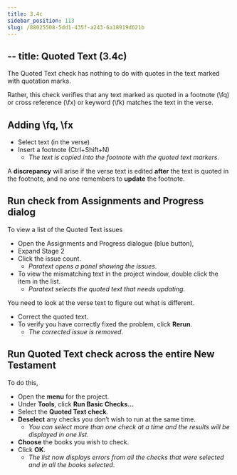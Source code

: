 ```yaml
---
title: 3.4c
sidebar_position: 113
slug: /88025508-5dd1-435f-a243-6a18919d621b
---
```




## -- title: Quoted Text (3.4c)


The Quoted Text check has nothing to do with quotes in the text marked with quotation marks.


Rather, this check verifies that any text marked as quoted in a footnote (\fq) or cross reference (\fx) or keyword (\fk) matches the text in the verse.


## Adding \fq, \fx

- Select text (in the verse)
- Insert a footnote (Ctrl+Shift+N)
	- _The text is copied into the footnote with the quoted text markers_.

A **discrepancy** will arise if the verse text is edited **after** the text is quoted in the footnote, and no one remembers to **update** the footnote.


## Run check from Assignments and Progress dialog


To view a list of the Quoted Text issues

- Open the Assignments and Progress dialogue (blue button),
- Expand Stage 2
- Click the issue count.
	- _Paratext opens a panel showing the issues_.
- To view the mismatching text in the project window, double click the item in the list.
	- _Paratext selects the quoted text that needs updating_.

You need to look at the verse text to figure out what is different.

- Correct the quoted text.
- To verify you have correctly fixed the problem, click **Rerun**.
	- _The corrected issue is removed_.

## Run Quoted Text check across the entire New Testament


To do this,

- Open the **menu** for the project.
- Under **Tools**, click **Run Basic Checks…**
- Select the **Quoted Text check**.
- **Deselect** any checks you don’t wish to run at the same time.
	- _You can select more than one check at a time and the results will be displayed in one list_.
- **Choose** the books you wish to check.
- Click **OK**.
	- _The list now displays errors from all the checks that were selected and in all the books selected_.
